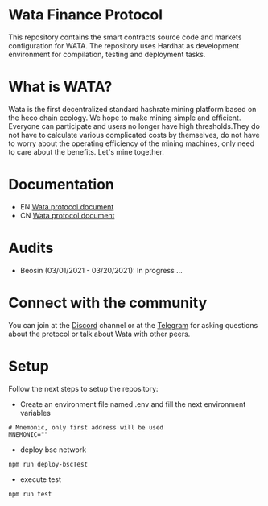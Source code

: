 # Wata Finance Protocol

This repository contains the smart contracts source code and markets configuration for WATA. The repository uses Hardhat as development environment for compilation, testing and deployment tasks.

# What is WATA?

Wata is the first decentralized standard hashrate mining platform based on the heco chain ecology. We hope to make mining simple and efficient. Everyone can participate and users no longer have high thresholds.They do not have to calculate various complicated costs by themselves, do not have to worry about the operating efficiency of the mining machines, only need to care about the benefits. Let's mine together.

# Documentation

- EN [Wata protocol document](https://docs.wata.finance/v/en/)
- CN [Wata protocol document](https://docs.wata.finance/)

# Audits

- Beosin (03/01/2021 - 03/20/2021): In progress ...

# Connect with the community

You can join at the [Discord](https://discord.com/invite/ngabJZfwbv) channel or at the [Telegram](https://t.me/joinchat/CAODSe-p2MQyMWU1) for asking questions about the protocol or talk about Wata with other peers.

# Setup

Follow the next steps to setup the repository:

- Create an environment file named .env and fill the next environment variables

```
# Mnemonic, only first address will be used
MNEMONIC=""
```

- deploy bsc network

```
npm run deploy-bscTest
```

- execute test

```
npm run test
```